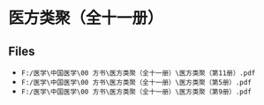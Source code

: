 # 医方类聚（全十一册）

## Files

- `F:/医学\中国医学\00 方书\医方类聚（全十一册）\医方类聚（第11册）.pdf`
- `F:/医学\中国医学\00 方书\医方类聚（全十一册）\医方类聚（第5册）.pdf`
- `F:/医学\中国医学\00 方书\医方类聚（全十一册）\医方类聚（第9册）.pdf`
